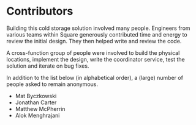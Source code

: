 # Contributors

Building this cold storage solution involved many people. Engineers from various teams within Square generously
contributed time and energy to review the initial design. They then helped write and review the code.

A cross-function group of people were involved to build the physical locations, implement the design, write the
coordinator service, test the solution and iterate on bug fixes.

In addition to the list below (in alphabetical order), a (large) number of people asked to remain anonymous.

* Mat Byczkowski
* Jonathan Carter
* Matthew McPherrin
* Alok Menghrajani
